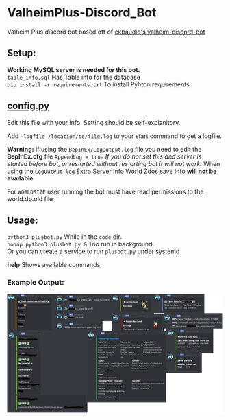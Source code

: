 # ValheimPlus-Discord_Bot
Valheim Plus discord bot based off of [ckbaudio's valheim-discord-bot](https://github.com/ckbaudio/valheim-discord-bot)

## Setup:
**Working MySQL server is needed for this bot.**  
`table_info.sql` Has Table info for the database  
`pip install -r requirements.txt` To install Pyhton requirements.

## [config.py](code/config.py)
Edit this file with your info. Setting should be self-explanitory.  

Add `-logfile /location/to/file.log` to your start command to get a logfile.  

**Warning:** If using the `BepInEx/LogOutput.log` file you need to edit the **BepInEx.cfg** file `AppendLog = true` *If you do not set this and server is started before bot, or restarted without restarting bot it will not work.* When using the `LogOutPut.log` Extra Server Info World Zdos save info **will not be available**  

For `WORLDSIZE` user running the bot must have read permissions to the world.db.old file

## Usage:
`python3 plusbot.py` While in the `code` dir.  
`nohup python3 plusbot.py &` Too run in background.  
Or you can create a service to run `plusbot.py` under systemd  

**help** Shows available commands

### Example Output:
![](example/example.png)
